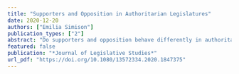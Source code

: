 ```yaml
---
title: "Supporters and Opposition in Authoritarian Legislatures"
date: 2020-12-20
authors: ["Emilia Simison"]
publication_types: ["2"]
abstract: "Do supporters and opposition behave differently in authoritarian legislatures? This paper examines this question by analysing legislative activity in an authoritarian regime with a multiparty legislature. Using a novel dataset on legislative activity in the Brazilian Congress during the last dictatorship (1964-1985), it finds significant differences in the topics and likelihood of enactment of the bills introduced by pro-government and anti-government legislators. Pro-government legislators introduced more bills dealing with local issues and were rewarded for their loyalty by being more likely to pass their bills. In contrast, legislators from the opposition introduced more bills dealing with national economic issues, which were less likely to be enacted."
featured: false
publication: "*Journal of Legislative Studies*"
url_pdf: "https://doi.org/10.1080/13572334.2020.1847375"
---
```


